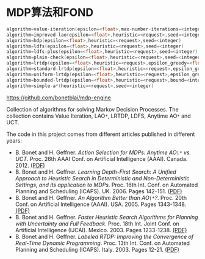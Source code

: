 # MDP算法和FOND



```c++
algorithm=value-iteration(epsilon=<float>,max-number-iterations=<integer>,heuristic=<request>,seed=<integer>)
algorithm=improved-lao(epsilon=<float>,heuristic=<request>,seed=<integer)
algorithm=hdp(epsilon=<float>,heuristic=<request>,seed=<integer)
algorithm=ldfs(epsilon=<float>,heuristic=<request>,seed=<integer)
algorithm=ldfs-plus(epsilon=<float>,heuristic=<request>,seed=<integer)
algorithm=plain-check(epsilon=<float>,heuristic=<request>,seed=<integer)
algorithm=lrtdp(epsilon=<float>,heuristic=<request>,epsilon_greedy=<float>,seed=<integer)
algorithm=standard-lrtdp(epsilon=<float>,heuristic=<request>,epsilon_greedy=<float>,seed=<integer)
algorithm=uniform-lrtdp(epsilon=<float>,heuristic=<request>,epsilon_greedy=<float>,seed=<integer)
algorithm=bounded-lrtdp(epsilon=<float>,heuristic=<request>,bound=<integer>,epsilon_greedy=<float>,seed=<integer)
algorithm=simple-a*(heuristic=<request>,seed=<integer)
```

https://github.com/bonetblai/mdp-engine



Collection of algorithms for solving Markov Decision Processes. The collection contains Value Iteration, LAO`*`, LRTDP, LDFS, Anytime AO`*` and UCT.

The code in this project comes from different articles published in different years:

- B. Bonet and H. Geffner. *Action Selection for MDPs: Anytime AO`\*` vs. UCT*. Proc. 26th AAAI Conf. on Artificial Intelligence (AAAI). Canada. 2012. [(PDF)](http://ldc.usb.ve/~bonet/reports/AAAI12-anytime.pdf)
- B. Bonet and H. Geffner. *Learning Depth-First Search: A Unified Approach to Heuristic Search in Deterministic and Non-Deterministic Settings, and its application to MDPs*. Proc. 16th Int. Conf. on Automated Planning and Scheduling (ICAPS). UK. 2006. Pages 142-151. [(PDF)](http://ldc.usb.ve/~bonet/reports/ICAPS06-ldfs.pdf)
- B. Bonet and H. Geffner. *An Algorithm Better than AO`\*`?*. Proc. 20th Conf. on Artificial Intelligence (AAAI). USA. 2005. Pages 1343-1348. [(PDF)](http://ldc.usb.ve/~bonet/reports/AAAI05-ldfs.pdf)
- B. Bonet and H. Geffner. *Faster Heuristic Search Algorithms for Planning with Uncertainty and Full Feedback*. Proc. 18th Int. Joint Conf. on Artificial Intelligence (IJCAI). Mexico. 2003. Pages 1233-1238. [(PDF)](http://ldc.usb.ve/~bonet/reports/hdp.pdf)
- B. Bonet and H. Geffner. *Labeled RTDP: Improving the Convergence of Real-Time Dynamic Programming*. Proc. 13th Int. Conf. on Automated Planning and Scheduling (ICAPS). Italy. 2003. Pages 12-21. [(PDF)](http://ldc.usb.ve/~bonet/reports/lrtdp.pdf)











